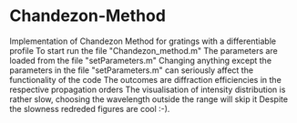 # Chandezon-Method
Implementation of Chandezon Method for gratings with a differentiable profile
To start run the file "Chandezon_method.m"
The parameters are loaded from the file "setParameters.m"
Changing anything except the parameters in the file "setParameters.m" can seriously affect the functionality of the code
The outcomes are diffraction efficiencies in the respective propagation orders
The visualisation of intensity distribution is rather slow, choosing the wavelength outside the range will skip it
Despite the slowness redreded figures are cool :-).
